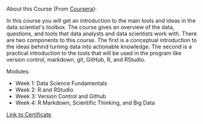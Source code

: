 About this Course (From [Coursera](https://www.coursera.org/learn/data-scientists-tools?specialization=jhu-data-science)):

In this course you will get an introduction to the main tools and ideas in the data scientist's toolbox. The course gives an overview of the data, questions, and tools that data analysts and data scientists work with. There are two components to this course. The first is a conceptual introduction to the ideas behind turning data into actionable knowledge. The second is a practical introduction to the tools that will be used in the program like version control, markdown, git, GitHub, R, and RStudio.

Modules:
- Week 1: Data Science Fundamentals
- Week 2: R and RStudio
- Week 3: Version Control and Github
- Week 4: R Markdown, Scientific Thinking, and Big Data

[Link to Certificate](https://coursera.org/share/e2ee06ceaecfd0d811be107d9ed5b61b)
